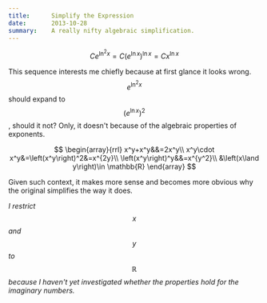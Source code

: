 ```yaml
---
title:      Simplify the Expression
date:       2013-10-28
summary:    A really nifty algebraic simplification.
---
```


$$
Ce^{\ln^2 x}=C\left(e^{\ln x}\right)^{\ln x}=Cx^{\ln x}
$$

This sequence interests me chiefly because at first glance it looks
wrong. $$ e^{\ln^2 x} $$ should expand to $$ \left(e^{\ln
x}\right)^{2} $$, should it not? Only, it doesn't because of the algebraic properties of exponents.

$$
\begin{array}{rrl}
x^y+x^y&&=2x^y\\
x^y\cdot x^y&=\left(x^y\right)^2&=x^{2y}\\
\left(x^y\right)^y&&=x^{y^2}\\
&\left(x\land y\right)\in \mathbb{R}
\end{array}
$$

Given such context, it makes more sense and becomes more obvious why the original simplifies the way it does.

*I restrict $$x$$ and $$y$$ to $$\mathbb{R}$$ because I haven't yet investigated whether the properties hold for the imaginary numbers.*
